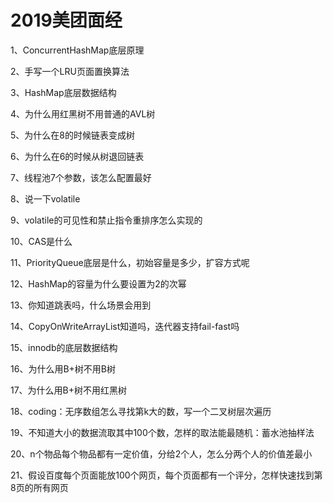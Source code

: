 # 2019美团面经

1、ConcurrentHashMap底层原理

2、手写一个LRU页面置换算法

3、HashMap底层数据结构

4、为什么用红黑树不用普通的AVL树

5、为什么在8的时候链表变成树

6、为什么在6的时候从树退回链表

7、线程池7个参数，该怎么配置最好

8、说一下volatile	

9、volatile的可见性和禁止指令重排序怎么实现的

10、CAS是什么

11、PriorityQueue底层是什么，初始容量是多少，扩容方式呢

12、HashMap的容量为什么要设置为2的次幂	

13、你知道跳表吗，什么场景会用到

14、CopyOnWriteArrayList知道吗，迭代器支持fail-fast吗

15、innodb的底层数据结构

16、为什么用B+树不用B树

17、为什么用B+树不用红黑树

18、coding：无序数组怎么寻找第k大的数，写一个二叉树层次遍历

19、不知道大小的数据流取其中100个数，怎样的取法能最随机：蓄水池抽样法

20、n个物品每个物品都有一定价值，分给2个人，怎么分两个人的价值差最小

21、假设百度每个页面能放100个网页，每个页面都有一个评分，怎样快速找到第8页的所有网页

